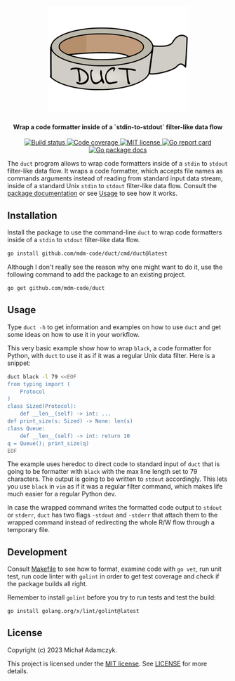 <h1 align="center">
  <div>
    <img src="https://raw.githubusercontent.com/mdm-code/mdm-code.github.io/main/duct_logo.png" alt="logo"/>
  </div>
</h1>

<h4 align="center">Wrap a code formatter inside of a `stdin-to-stdout` filter-like data flow</h4>

<div align="center">
<p>
    <a href="https://github.com/mdm-code/duct/actions?query=workflow%3ACI">
        <img alt="Build status" src="https://github.com/mdm-code/duct/workflows/CI/badge.svg">
    </a>
    <a href="https://app.codecov.io/gh/mdm-code/duct">
        <img alt="Code coverage" src="https://codecov.io/gh/mdm-code/duct/branch/main/graphs/badge.svg?branch=main">
    </a>
    <a href="https://opensource.org/licenses/MIT" rel="nofollow">
        <img alt="MIT license" src="https://img.shields.io/github/license/mdm-code/duct">
    </a>
    <a href="https://goreportcard.com/report/github.com/mdm-code/duct">
        <img alt="Go report card" src="https://goreportcard.com/badge/github.com/mdm-code/duct">
    </a>
    <a href="https://pkg.go.dev/github.com/mdm-code/duct">
        <img alt="Go package docs" src="https://img.shields.io/badge/go.dev-reference-007d9c?logo=go&logoColor=white">
    </a>
</p>
</div>

The `duct` program allows to wrap code formatters inside of a `stdin` to
`stdout` filter-like data flow. It wraps a code formatter, which accepts file
names as commands arguments instead of reading from standard input data stream,
inside of a standard Unix `stdin` to `stdout` filter-like data flow. Consult
the [package documentation](https://pkg.go.dev/github.com/mdm-code/duct) or see
[Usage](#usage) to see how it works.


## Installation

Install the package to use the command-line `duct` to wrap code formatters
inside of a `stdin` to `stdout` filter-like data flow.

```sh
go install github.com/mdm-code/duct/cmd/duct@latest
```

Although I don't really see the reason why one might want to do it, use the
following command to add the package to an existing project.

```sh
go get github.com/mdm-code/duct
```


## Usage

Type `duct -h` to get information and examples on how to use `duct` and get
some ideas on how to use it in your workflow.

This very basic example show how to wrap `black`, a code formatter for Python,
with `duct` to use it as if it was a regular Unix data filter. Here is a snippet:

```sh
duct black -l 79 <<EOF
from typing import (
	Protocol
)
class Sized(Protocol):
	def __len__(self) -> int: ...
def print_size(s: Sized) -> None: len(s)
class Queue:
	def __len__(self) -> int: return 10
q = Queue(); print_size(q)
EOF
```

The example uses heredoc to direct code to standard input of `duct` that is
going to be formatter with `black` with the max line length set to 79
characters. The output is going to be written to `stdout` accordingly. This
lets you use `black` in `vim` as if it was a regular filter command, which
makes life much easier for a regular Python dev.

In case the wrapped command writes the formatted code output to `stdout` or
`stderr`, `duct` has two flags `-stdout` and `-stderr` that attach them to the
wrapped command instead of redirecting the whole R/W flow through a temporary
file.


## Development

Consult [Makefile](Makefile) to see how to format, examine code with `go vet`,
run unit test, run code linter with `golint` in order to get test coverage and
check if the package builds all right.

Remember to install `golint` before you try to run tests and test the build:

```sh
go install golang.org/x/lint/golint@latest
```


## License

Copyright (c) 2023 Michał Adamczyk.

This project is licensed under the [MIT license](https://opensource.org/licenses/MIT).
See [LICENSE](LICENSE) for more details.
